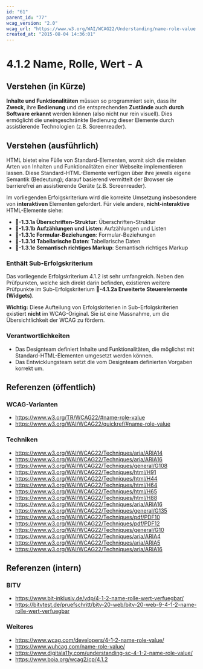 ```yaml
---
id: "61"
parent_id: "77"
wcag_version: "2.0"
wcag_url: "https://www.w3.org/WAI/WCAG22/Understanding/name-role-value.html"
created_at: "2015-08-04 14:36:01"
---
```


# 4.1.2 Name, Rolle, Wert - A

## Verstehen (in Kürze)

**Inhalte und Funktionalitäten** müssen so programmiert sein, dass ihr **Zweck**, ihre **Bedienung** und die entsprechenden **Zustände** auch **durch Software erkannt** werden können (also nicht nur rein visuell). Dies ermöglicht die uneingeschränkte Bedienung dieser Elemente durch assistierende Technologien (z.B. Screenreader).

## Verstehen (ausführlich)

HTML bietet eine Fülle von Standard-Elementen, womit sich die meisten Arten von Inhalten und Funktionalitäten einer Webseite implementieren lassen. Diese Standard-HTML-Elemente verfügen über ihre jeweils eigene Semantik (Bedeutung); darauf basierend vermittelt der Browser sie barrierefrei an assistierende Geräte (z.B. Screenreader).

Im vorliegenden Erfolgskriterium wird die korrekte Umsetzung insbesondere von **interaktiven** Elementen gefordert. Für viele andere, **nicht-interaktive** HTML-Elemente siehe:

- **📜-1.3.1a Überschriften-Struktur**: Überschriften-Struktur
- **📜-1.3.1b Aufzählungen und Listen**: Aufzählungen und Listen
- **📜-1.3.1c Formular-Beziehungen**: Formular-Beziehungen
- **📜-1.3.1d Tabellarische Daten**: Tabellarische Daten
- **📜-1.3.1e Semantisch richtiges Markup**: Semantisch richtiges Markup

### Enthält Sub-Erfolgskriterium

Das vorliegende Erfolgskriterium 4.1.2 ist sehr umfangreich. Neben den Prüfpunkten, welche sich direkt darin befinden, existieren weitere Prüfpunkte im Sub-Erfolgskriterium **📜-4.1.2a Erweiterte Steuerelemente (Widgets)**.

**Wichtig:** Diese Aufteilung von Erfolgskriterien in Sub-Erfolgskriterien existiert **nicht** im WCAG-Original. Sie ist eine Massnahme, um die Übersichtlichkeit der WCAG zu fördern.

### Verantwortlichkeiten

- Das Designteam definiert Inhalte und Funktionalitäten, die möglichst mit Standard-HTML-Elementen umgesetzt werden können.
- Das Entwicklungsteam setzt die vom Designteam definierten Vorgaben korrekt um.

## Referenzen (öffentlich)

### WCAG-Varianten
- <https://www.w3.org/TR/WCAG22/#name-role-value>
- <https://www.w3.org/WAI/WCAG22/quickref/#name-role-value>

### Techniken
- <https://www.w3.org/WAI/WCAG22/Techniques/aria/ARIA14>
- <https://www.w3.org/WAI/WCAG22/Techniques/aria/ARIA16>
- <https://www.w3.org/WAI/WCAG22/Techniques/general/G108>
- <https://www.w3.org/WAI/WCAG22/Techniques/html/H91>
- <https://www.w3.org/WAI/WCAG22/Techniques/html/H44>
- <https://www.w3.org/WAI/WCAG22/Techniques/html/H64>
- <https://www.w3.org/WAI/WCAG22/Techniques/html/H65>
- <https://www.w3.org/WAI/WCAG22/Techniques/html/H88>
- <https://www.w3.org/WAI/WCAG22/Techniques/aria/ARIA16>
- <https://www.w3.org/WAI/WCAG22/Techniques/general/G135>
- <https://www.w3.org/WAI/WCAG22/Techniques/pdf/PDF10>
- <https://www.w3.org/WAI/WCAG22/Techniques/pdf/PDF12>
- <https://www.w3.org/WAI/WCAG22/Techniques/general/G10>
- <https://www.w3.org/WAI/WCAG22/Techniques/aria/ARIA4>
- <https://www.w3.org/WAI/WCAG22/Techniques/aria/ARIA5>
- <https://www.w3.org/WAI/WCAG22/Techniques/aria/ARIA16>

## Referenzen (intern)

### BITV
- <https://www.bit-inklusiv.de/vdp/4-1-2-name-rolle-wert-verfuegbar/>
- <https://bitvtest.de/pruefschritt/bitv-20-web/bitv-20-web-9-4-1-2-name-rolle-wert-verfuegbar>

### Weiteres
- <https://www.wcag.com/developers/4-1-2-name-role-value/>
- <https://www.wuhcag.com/name-role-value/>
- <https://www.digitala11y.com/understanding-sc-4-1-2-name-role-value/>
- <https://www.boia.org/wcag2/cp/4.1.2>